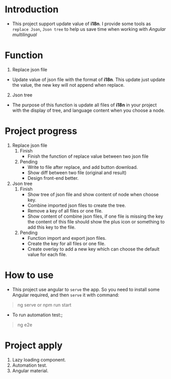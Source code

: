 # Introduction

- This project support update value of **i18n**. I provide some tools as `replace Json`,
`Json tree` to help us save time when working with *Angular multilingual*

# Function

1. Replace json file
- Update value of json file with the format of **i18n**. This update just update
 the value, the new key will not append when replace.
2. Json tree
- The purpose of this function is update all files of **i18n** in your project with
the display of tree, and language content when you choose a node.

# Project progress

1. Replace json file
    1. Finish
        - Finish the function of replace value between two json file
    2. Pending
        - Write to file after replace, and add button download.
        - Show diff between two file (original and result)
        - Design front-end better.
2. Json tree
    1. Finish
        - Show tree of json file and show content of node when choose key.
        - Combine imported json files to create the tree.
        - Remove a key of all files or one file.
        - Show content of combine json files, if one file is missing the key the content
        of this file should show the plus icon or something to add this key to the file.
    2. Pending
        - Function import and export json files.
        - Create the key for all files or one file.
        - Create overlay to add a new key which can choose the default value for each file. 
        
# How to use

- This project use angular to `serve` the app. So you need to install some Angular
required, and then `serve` it with command:
> ng serve or npm run start

- To run automation test:;
> ng e2e

# Project apply

1. Lazy loading component.
2. Automation test.
3. Angular material.
